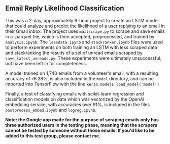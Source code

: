 ## Email Reply Likelihood Classification

This was a 2-day, approximately 9-hour project to create an LSTM model that could analyze and predict the likelihood of a user replying to an email in their Gmail inbox. The project uses `mailscrape.py` to scrape and save emails in a .parquet file, which is then accepted, preprocessed, and trained by `analysis.ipynb`. The `lessdata.ipynb` and `stackranker.ipynb` files were used to perform experiments on both training an LSTM with less scraped data and stackranking the results of a set of unread emails scraped by `save_latest_unreads.py`. These experiments were ultimately unsuccessful, but have been left in for completeness.

A model trained on 1,740 emails from a volunteer's email, with a resulting accuracy of 76.38%, is also included in the `model` directory, and can be imported into TensorFlow with the line `keras.models.load_model('model')`

Finally, a test of classifying emails with scikit-learn regression and classification models on data which was vectorized by the OpenAI embedding service, with accuracies over 91%, is included in the files `postprocess_embed.ipynb` and `logreg.ipynb`.

**Note: the Google app made for the purpose of scraping emails only has three authorized users in the testing phase, meaning that the scrapers cannot be tested by someone without those emails. If you'd like to be added to this test group, please contact me.**

